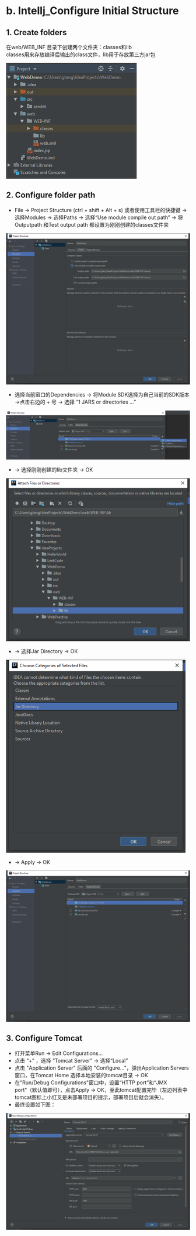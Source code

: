# b. Intellj\_Configure Initial Structure

## 1. Create folders

在web/WEB\_INF 目录下创建两个文件夹：classes和lib  
classes用来存放编译后输出的class文件，lib用于存放第三方jar包

![](../../.gitbook/assets/image%20%2834%29.png)

## 2. Configure folder path

* File -&gt; Project Structure \(ctrl + shift + Alt + s\) 或者使用工具栏的快捷键 -&gt; 选择Modules -&gt; 选择Paths -&gt; 选择“Use module compile out path” -&gt; 将Outputpath 和Test output path 都设置为刚刚创建的classes文件夹

![](../../.gitbook/assets/image%20%2822%29.png)

*  选择当前窗口的Dependencies -&gt; 将Module SDK选择为自己当前的SDK版本 -&gt;点击右边的 + 号 -&gt; 选择 “1 JARS or directories ...”

![](../../.gitbook/assets/image%20%285%29.png)

*  -&gt; 选择刚刚创建的lib文件夹 -&gt; OK

![](../../.gitbook/assets/image%20%2839%29.png)

*  -&gt; 选择Jar Directory -&gt; OK

![](../../.gitbook/assets/image%20%2828%29.png)

*  -&gt; Apply -&gt; OK

![](../../.gitbook/assets/image%20%2831%29.png)

## 3. Configure Tomcat

*  打开菜单Run -&gt; Edit Configurations...
*  点击 “+” ，选择 “Tomcat Server” -&gt; 选择“Local”
*  点击 "Application Server" 后面的 "Configure..."，弹出Application Servers窗口，在Tomcat Home 选择本地安装的tomcat目录 -&gt; OK
*  在"Run/Debug Configurations"窗口中，设置“HTTP port”和“JMX port”（默认值即可），点击Apply -&gt; OK，至此tomcat配置完毕（左边列表中tomcat图标上小红叉是未部署项目的提示，部署项目后就会消失）。
* 最终设置如下图：

![](../../.gitbook/assets/image%20%2823%29.png)

